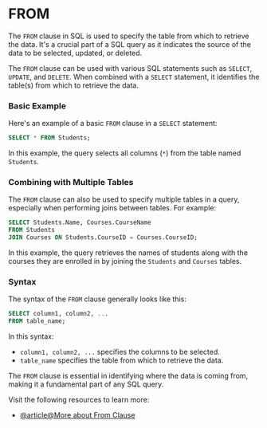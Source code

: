 # FROM
The `FROM` clause in SQL is used to specify the table from which to retrieve the data. It's a crucial part of a SQL query as it indicates the source of the data to be selected, updated, or deleted.

The `FROM` clause can be used with various SQL statements such as `SELECT`, `UPDATE`, and `DELETE`. When combined with a `SELECT` statement, it identifies the table(s) from which to retrieve the data.

### Basic Example

Here's an example of a basic `FROM` clause in a `SELECT` statement:

```sql
SELECT * FROM Students;
```

In this example, the query selects all columns (`*`) from the table named `Students`.

### Combining with Multiple Tables

The `FROM` clause can also be used to specify multiple tables in a query, especially when performing joins between tables. For example:

```sql
SELECT Students.Name, Courses.CourseName
FROM Students
JOIN Courses ON Students.CourseID = Courses.CourseID;
```

In this example, the query retrieves the names of students along with the courses they are enrolled in by joining the `Students` and `Courses` tables.

### Syntax

The syntax of the `FROM` clause generally looks like this:

```sql
SELECT column1, column2, ...
FROM table_name;
```

In this syntax:

- `column1, column2, ...` specifies the columns to be selected.
- `table_name` specifies the table from which to retrieve the data.

The `FROM` clause is essential in identifying where the data is coming from, making it a fundamental part of any SQL query.

Visit the following resources to learn more:
- [@article@More about From Clause](https://www.javatpoint.com/mysql-from)

